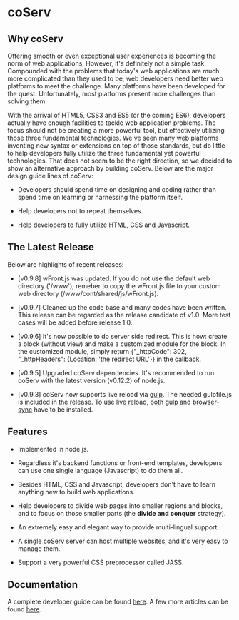 # coServ

## Why coServ
Offering smooth or even exceptional user experiences is becoming the norm of web applications. However, it's definitely not a simple task. Compounded with the problems that today's web applications are much more complicated than they used to be, web developers need better web platforms to meet the challenge. Many platforms have been developed for the quest. Unfortunately, most platforms present more challenges than solving them.

With the arrival of HTML5, CSS3 and ES5 (or the coming ES6), developers actually have enough facilities to tackle web application problems. The focus should not be creating a more powerful tool, but effectively utilizing those three fundamental technologies. We've seen many web platforms inventing new syntax or extensions on top of those standards, but do little to help developers fully utilize the three fundamental yet powerful technologies. That does not seem to be the right direction, so we decided to show an alternative approach by building coServ. Below are the major design guide lines of coServ:

+ Developers should spend time on designing and coding rather than spend time on learning or harnessing the platform itself.

+ Help developers not to repeat themselves.

+ Help developers to fully utilize HTML, CSS and Javascript.

## The Latest Release
Below are highlights of recent releases:

+ [v0.9.8] wFront.js was updated. If you do not use the default web directory ('/www'), remeber to copy the wFront.js file to your custom web directory (/www/cont/shared/js/wFront.js).

+ [v0.9.7] Cleaned up the code base and many codes have been written. This release can be regarded as the release candidate of v1.0. More test cases will be added before release 1.0.

+ [v0.9.6] It's now possible to do server side redirect. This is how: create a block (without view) and make a customized module for the block. In the customized module, simply return {"_httpCode": 302, "_httpHeaders": {Location: 'the redirect URL'}} in the callback.

+ [v0.9.5] Upgraded coServ dependencies. It's recommended to run coServ with the latest version (v0.12.2) of node.js.

+ [v0.9.3] coServ now supports live reload via [gulp](http://gulpjs.com). The needed gulpfile.js is included in the release. To use live reload, both gulp and [browser-sync](http://www.browsersync.io) have to be installed.

##  Features

+ Implemented in node.js.

+ Regardless it's backend functions or front-end templates, developers can use one single language (Javascript) to do them all.

+ Besides HTML, CSS and Javascript, developers don't have to learn anything new to build web applications.

+ Help developers to divide web pages into smaller regions and blocks, and to focus on those smaller parts (the **divide and conquer** strategy).

+ An extremely easy and elegant way to provide multi-lingual support.

+ A single coServ server can host multiple websites, and it's very easy to manage them.

+ Support a very powerful CSS preprocessor called JASS.


## Documentation
A complete developer guide can be found [here](http://www.coservjs.org/coserv/guide). A few more articles can be found [here](http://www.coservjs.org/coserv/doc).
